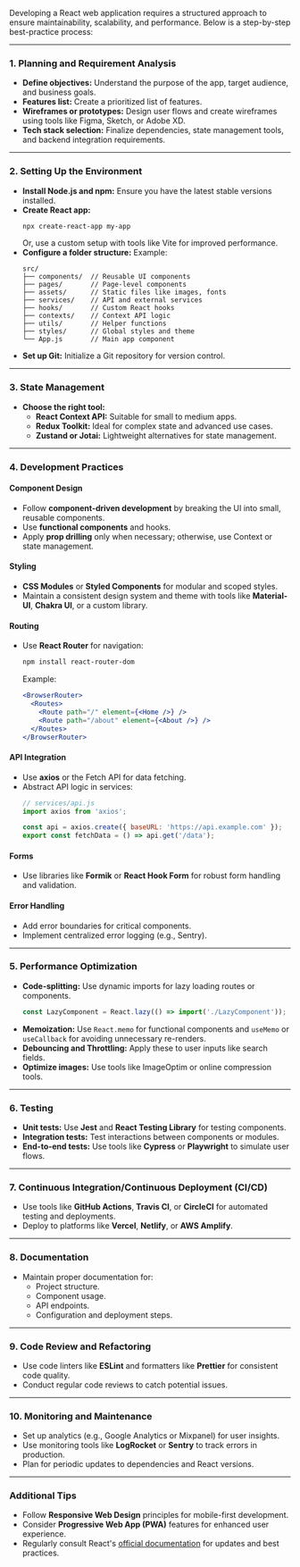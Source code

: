 Developing a React web application requires a structured approach to ensure maintainability, scalability, and performance. Below is a step-by-step best-practice process:

---

### **1. Planning and Requirement Analysis**
- **Define objectives:** Understand the purpose of the app, target audience, and business goals.
- **Features list:** Create a prioritized list of features.
- **Wireframes or prototypes:** Design user flows and create wireframes using tools like Figma, Sketch, or Adobe XD.
- **Tech stack selection:** Finalize dependencies, state management tools, and backend integration requirements.

---

### **2. Setting Up the Environment**
- **Install Node.js and npm:** Ensure you have the latest stable versions installed.
- **Create React app:**
  ```bash
  npx create-react-app my-app
  ```
  Or, use a custom setup with tools like Vite for improved performance.
- **Configure a folder structure:**
  Example:
  ```
  src/
  ├── components/  // Reusable UI components
  ├── pages/       // Page-level components
  ├── assets/      // Static files like images, fonts
  ├── services/    // API and external services
  ├── hooks/       // Custom React hooks
  ├── contexts/    // Context API logic
  ├── utils/       // Helper functions
  ├── styles/      // Global styles and theme
  └── App.js       // Main app component
  ```
- **Set up Git:** Initialize a Git repository for version control.

---

### **3. State Management**
- **Choose the right tool:**
  - **React Context API:** Suitable for small to medium apps.
  - **Redux Toolkit:** Ideal for complex state and advanced use cases.
  - **Zustand or Jotai:** Lightweight alternatives for state management.

---

### **4. Development Practices**
#### **Component Design**
- Follow **component-driven development** by breaking the UI into small, reusable components.
- Use **functional components** and hooks.
- Apply **prop drilling** only when necessary; otherwise, use Context or state management.

#### **Styling**
- **CSS Modules** or **Styled Components** for modular and scoped styles.
- Maintain a consistent design system and theme with tools like **Material-UI**, **Chakra UI**, or a custom library.

#### **Routing**
- Use **React Router** for navigation:
  ```bash
  npm install react-router-dom
  ```
  Example:
  ```jsx
  <BrowserRouter>
    <Routes>
      <Route path="/" element={<Home />} />
      <Route path="/about" element={<About />} />
    </Routes>
  </BrowserRouter>
  ```

#### **API Integration**
- Use **axios** or the Fetch API for data fetching.
- Abstract API logic in services:
  ```js
  // services/api.js
  import axios from 'axios';

  const api = axios.create({ baseURL: 'https://api.example.com' });
  export const fetchData = () => api.get('/data');
  ```

#### **Forms**
- Use libraries like **Formik** or **React Hook Form** for robust form handling and validation.

#### **Error Handling**
- Add error boundaries for critical components.
- Implement centralized error logging (e.g., Sentry).

---

### **5. Performance Optimization**
- **Code-splitting:** Use dynamic imports for lazy loading routes or components.
  ```jsx
  const LazyComponent = React.lazy(() => import('./LazyComponent'));
  ```
- **Memoization:** Use `React.memo` for functional components and `useMemo` or `useCallback` for avoiding unnecessary re-renders.
- **Debouncing and Throttling:** Apply these to user inputs like search fields.
- **Optimize images:** Use tools like ImageOptim or online compression tools.

---

### **6. Testing**
- **Unit tests:** Use **Jest** and **React Testing Library** for testing components.
- **Integration tests:** Test interactions between components or modules.
- **End-to-end tests:** Use tools like **Cypress** or **Playwright** to simulate user flows.

---

### **7. Continuous Integration/Continuous Deployment (CI/CD)**
- Use tools like **GitHub Actions**, **Travis CI**, or **CircleCI** for automated testing and deployments.
- Deploy to platforms like **Vercel**, **Netlify**, or **AWS Amplify**.

---

### **8. Documentation**
- Maintain proper documentation for:
  - Project structure.
  - Component usage.
  - API endpoints.
  - Configuration and deployment steps.

---

### **9. Code Review and Refactoring**
- Use code linters like **ESLint** and formatters like **Prettier** for consistent code quality.
- Conduct regular code reviews to catch potential issues.

---

### **10. Monitoring and Maintenance**
- Set up analytics (e.g., Google Analytics or Mixpanel) for user insights.
- Use monitoring tools like **LogRocket** or **Sentry** to track errors in production.
- Plan for periodic updates to dependencies and React versions.

---

### **Additional Tips**
- Follow **Responsive Web Design** principles for mobile-first development.
- Consider **Progressive Web App (PWA)** features for enhanced user experience.
- Regularly consult React's [official documentation](https://reactjs.org/docs/getting-started.html) for updates and best practices.